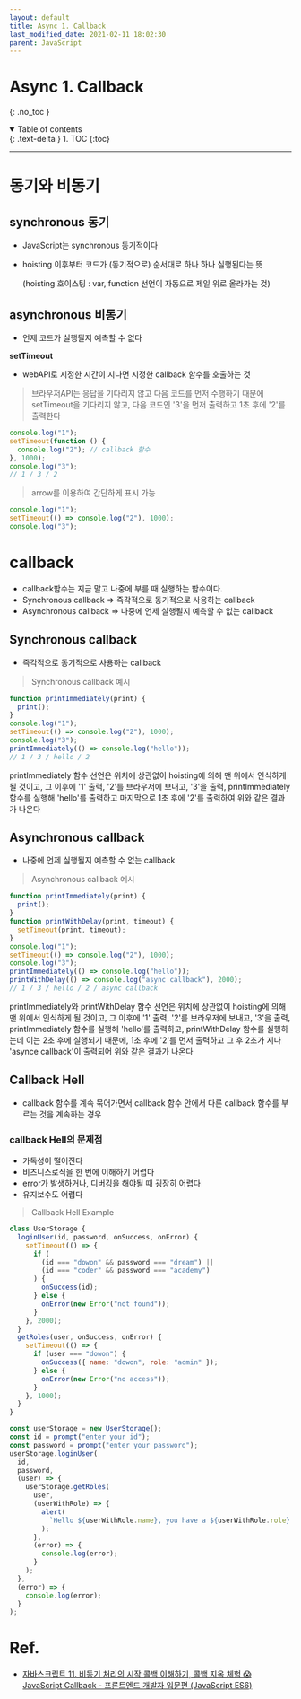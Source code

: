 ```yaml
---
layout: default
title: Async 1. Callback
last_modified_date: 2021-02-11 18:02:30
parent: JavaScript
---
```


# Async 1. Callback

{: .no_toc }

<details open markdown="block">
  <summary>
    Table of contents
  </summary>
  {: .text-delta }
1. TOC
{:toc}
</details>

---

# 동기와 비동기

## synchronous 동기

- JavaScript는 synchronous 동기적이다
- hoisting 이후부터 코드가 (동기적으로) 순서대로 하나 하나 실행된다는 뜻

  (hoisting 호이스팅 : var, function 선언이 자동으로 제일 위로 올라가는 것)

## asynchronous 비동기

- 언제 코드가 실행될지 예측할 수 없다

**setTimeout**

- webAPI로 지정한 시간이 지나면 지정한 callback 함수를 호출하는 것

> 브라우저API는 응답을 기다리지 않고 다음 코드를 먼저 수행하기 때문에 setTimeout을 기다리지 않고, 다음 코드인 '3'을 먼저 출력하고 1초 후에 '2'를 출력한다

```jsx
console.log("1");
setTimeout(function () {
  console.log("2"); // callback 함수
}, 1000);
console.log("3");
// 1 / 3 / 2
```

> arrow를 이용하여 간단하게 표시 가능

```jsx
console.log("1");
setTimeout(() => console.log("2"), 1000);
console.log("3");
```

# callback

- callback함수는 지금 말고 나중에 부를 때 실행하는 함수이다.
- Synchronous callback ⇒ 즉각적으로 동기적으로 사용하는 callback
- Asynchronous callback ⇒ 나중에 언제 실행될지 예측할 수 없는 callback

## Synchronous callback

- 즉각적으로 동기적으로 사용하는 callback

> Synchronous callback 예시

```jsx
function printImmediately(print) {
  print();
}
console.log("1");
setTimeout(() => console.log("2"), 1000);
console.log("3");
printImmediately(() => console.log("hello"));
// 1 / 3 / hello / 2
```

printImmediately 함수 선언은 위치에 상관없이 hoisting에 의해 맨 위에서 인식하게 될 것이고, 그 이후에 '1' 출력, '2'를 브라우저에 보내고, '3'을 출력, printImmediately 함수를 실행해 'hello'를 출력하고 마지막으로 1초 후에 '2'를 출력하여 위와 같은 결과가 나온다

## Asynchronous callback

- 나중에 언제 실행될지 예측할 수 없는 callback

> Asynchronous callback 예시

```jsx
function printImmediately(print) {
  print();
}
function printWithDelay(print, timeout) {
  setTimeout(print, timeout);
}
console.log("1");
setTimeout(() => console.log("2"), 1000);
console.log("3");
printImmediately(() => console.log("hello"));
printWithDelay(() => console.log("async callback"), 2000);
// 1 / 3 / hello / 2 / async callback
```

printImmediately와 printWithDelay 함수 선언은 위치에 상관없이 hoisting에 의해 맨 위에서 인식하게 될 것이고, 그 이후에 '1' 출력, '2'를 브라우저에 보내고, '3'을 출력, printImmediately 함수를 실행해 'hello'를 출력하고, printWithDelay 함수를 실행하는데 이는 2초 후에 실행되기 때문에, 1초 후에 '2'를 먼저 출력하고 그 후 2초가 지나 'asynce callback'이 출력되어 위와 같은 결과가 나온다

## Callback Hell

- callback 함수를 계속 묶어가면서 callback 함수 안에서 다른 callback 함수를 부르는 것을 계속하는 경우

### callback Hell의 문제점

- 가독성이 떨어진다
- 비즈니스로직을 한 번에 이해하기 어렵다
- error가 발생하거나, 디버깅을 해야될 때 굉장히 어렵다
- 유지보수도 어렵다

> Callback Hell Example

```jsx
class UserStorage {
  loginUser(id, password, onSuccess, onError) {
    setTimeout(() => {
      if (
        (id === "dowon" && password === "dream") ||
        (id === "coder" && password === "academy")
      ) {
        onSuccess(id);
      } else {
        onError(new Error("not found"));
      }
    }, 2000);
  }
  getRoles(user, onSuccess, onError) {
    setTimeout(() => {
      if (user === "dowon") {
        onSuccess({ name: "dowon", role: "admin" });
      } else {
        onError(new Error("no access"));
      }
    }, 1000);
  }
}

const userStorage = new UserStorage();
const id = prompt("enter your id");
const password = prompt("enter your password");
userStorage.loginUser(
  id,
  password,
  (user) => {
    userStorage.getRoles(
      user,
      (userWithRole) => {
        alert(
          `Hello ${userWithRole.name}, you have a ${userWithRole.role} role`
        );
      },
      (error) => {
        console.log(error);
      }
    );
  },
  (error) => {
    console.log(error);
  }
);
```

# Ref.

- [자바스크립트 11. 비동기 처리의 시작 콜백 이해하기, 콜백 지옥 체험 😱 JavaScript Callback - 프론트엔드 개발자 입문편 (JavaScript ES6)](https://www.youtube.com/watch?v=s1vpVCrT8f4&list=PLv2d7VI9OotTVOL4QmPfvJWPJvkmv6h-2&index=11)
